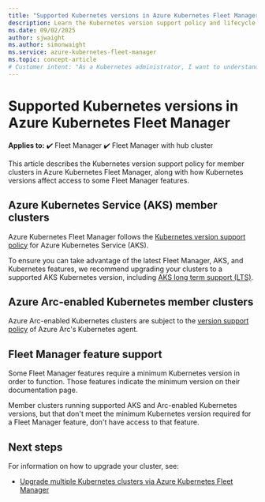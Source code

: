 ```yaml
---
title: "Supported Kubernetes versions in Azure Kubernetes Fleet Manager"
description: Learn the Kubernetes version support policy and lifecycle of clusters in Azure Kubernetes Fleet Manager.
ms.date: 09/02/2025
author: sjwaight
ms.author: simonwaight
ms.service: azure-kubernetes-fleet-manager
ms.topic: concept-article
# Customer intent: "As a Kubernetes administrator, I want to understand the supported Kubernetes version lifecycle in Azure Kubernetes Fleet Manager, so that I can ensure my clusters remain compliant, up-to-date and can use new features."
---
```


# Supported Kubernetes versions in Azure Kubernetes Fleet Manager

**Applies to:** :heavy_check_mark: Fleet Manager :heavy_check_mark: Fleet Manager with hub cluster

This article describes the Kubernetes version support policy for member clusters in Azure Kubernetes Fleet Manager, along with how Kubernetes versions affect access to some Fleet Manager features.

## Azure Kubernetes Service (AKS) member clusters

Azure Kubernetes Fleet Manager follows the [Kubernetes version support policy][aks-version-policy] for Azure Kubernetes Service (AKS).

To ensure you can take advantage of the latest Fleet Manager, AKS, and Kubernetes features, we recommend upgrading your clusters to a supported AKS Kubernetes version, including [AKS long term support (LTS)][aks-version-policy-lts].

## Azure Arc-enabled Kubernetes member clusters

Azure Arc-enabled Kubernetes clusters are subject to the [version support policy][arc-version-policy] of Azure Arc's Kubernetes agent.

## Fleet Manager feature support

Some Fleet Manager features require a minimum Kubernetes version in order to function. Those features indicate the minimum version on their documentation page.

Member clusters running supported AKS and Arc-enabled Kubernetes versions, but that don't meet the minimum Kubernetes version required for a Fleet Manager feature, don't have access to that feature.

## Next steps

For information on how to upgrade your cluster, see:
- [Upgrade multiple Kubernetes clusters via Azure Kubernetes Fleet Manager][fleet-multi-cluster-upgrade]

<!-- LINKS - Internal -->
[arc-version-policy]: /azure/azure-arc/kubernetes/agent-upgrade#version-support-policy
[aks-version-policy]: ../aks/supported-kubernetes-versions.md
[aks-version-policy-lts]: ../aks/supported-kubernetes-versions.md#long-term-support-lts
[fleet-multi-cluster-upgrade]: ./update-orchestration.md
